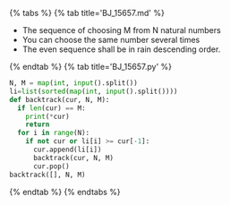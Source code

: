 {% tabs %}
{% tab title='BJ_15657.md' %}

* The sequence of choosing M from N natural numbers
* You can choose the same number several times
* The even sequence shall be in rain descending order.

{% endtab %}
{% tab title='BJ_15657.py' %}

```py
N, M = map(int, input().split())
li=list(sorted(map(int, input().split())))
def backtrack(cur, N, M):
  if len(cur) == M:
    print(*cur)
    return
  for i in range(N):
    if not cur or li[i] >= cur[-1]:
      cur.append(li[i])
      backtrack(cur, N, M)
      cur.pop()
backtrack([], N, M)
```

{% endtab %}
{% endtabs %}